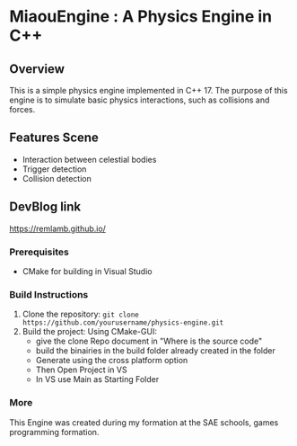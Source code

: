 # MiaouEngine : A Physics Engine in C++

## Overview
This is a simple physics engine implemented in C++ 17. 
The purpose of this engine is to simulate basic physics interactions, such as collisions and forces.

## Features Scene
- Interaction between celestial bodies
- Trigger detection 
- Collision detection

## DevBlog link 
https://remlamb.github.io/ 

### Prerequisites
- CMake for building in Visual Studio 

### Build Instructions
1. Clone the repository: `git clone https://github.com/yourusername/physics-engine.git`
2. Build the project:
   Using CMake-GUI:
    - give the clone Repo document in "Where is the source code"
    - build the binairies in the build folder already created in the folder
    - Generate using the cross platform option
    - Then Open Project in VS
    - In VS use Main as Starting Folder    

### More
This Engine was created during my formation at the SAE schools, games programming formation.
